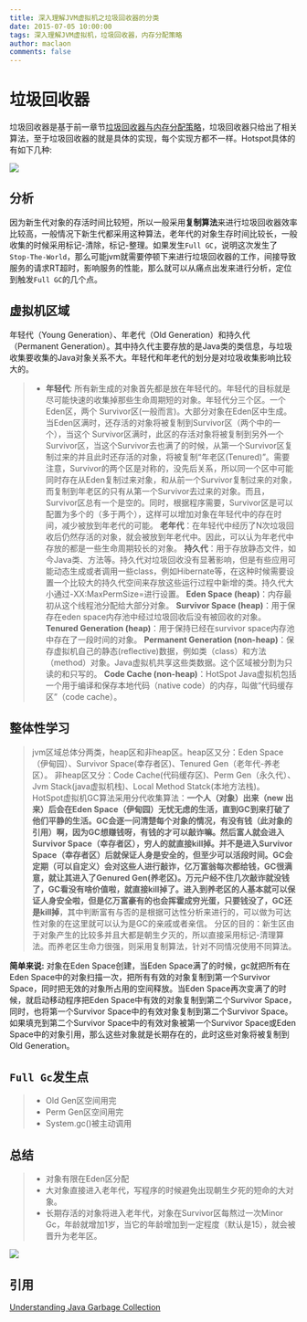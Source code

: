 ```yaml
---
title: 深入理解JVM虚拟机之垃圾回收器的分类
date: 2015-07-05 10:00:00
tags: 深入理解JVM虚拟机，垃圾回收器，内存分配策略
author: maclaon
comments: false
---
```

# 垃圾回收器
垃圾回收器是基于前一章节[垃圾回收器与内存分配策略](http://shieldme.cn/2015/07/05/understanding-the-jvm-of-gc-and-memory-allocation-strategy/)，垃圾回收器只给出了相关算法，至于垃圾回收器的就是具体的实现，每个实现方都不一样。Hotspot具体的有如下几种:

![](http://img.my.csdn.net/uploads/201210/03/1349278110_8410.jpg)

<!--more-->

## 分析
因为新生代对象的存活时间比较短，所以一般采用**复制算法**来进行垃圾回收器效率比较高，一般情况下新生代都采用这种算法，老年代的对象生存时间比较长，一般收集的时候采用标记-清除，标记-整理。如果发生`Full GC`，说明这次发生了`Stop-The-World`，那么可能jvm就需要停顿下来进行垃圾回收器的工作，间接导致服务的请求RT超时，影响服务的性能，那么就可以从痛点出发来进行分析，定位到触发`Full GC`的几个点。

## 虚拟机区域
年轻代（Young Generation）、年老代（Old Generation）和持久代（Permanent 
Generation）。其中持久代主要存放的是Java类的类信息，与垃圾收集要收集的Java对象关系不大。年轻代和年老代的划分是对垃圾收集影响比较大的。
> + **年轻代**: 所有新生成的对象首先都是放在年轻代的。年轻代的目标就是尽可能快速的收集掉那些生命周期短的对象。年轻代分三个区。一个Eden区，两个 Survivor区(一般而言)。大部分对象在Eden区中生成。当Eden区满时，还存活的对象将被复制到Survivor区（两个中的一个），当这个 Survivor区满时，此区的存活对象将被复制到另外一个Survivor区，当这个Survivor去也满了的时候，从第一个Survivor区复制过来的并且此时还存活的对象，将被复制“年老区(Tenured)”。需要注意，Survivor的两个区是对称的，没先后关系，所以同一个区中可能同时存在从Eden复制过来对象，和从前一个Survivor复制过来的对象，而复制到年老区的只有从第一个Survivor去过来的对象。而且，Survivor区总有一个是空的。同时，根据程序需要，Survivor区是可以配置为多个的（多于两个），这样可以增加对象在年轻代中的存在时间，减少被放到年老代的可能。
> **老年代**：在年轻代中经历了N次垃圾回收后仍然存活的对象，就会被放到年老代中。因此，可以认为年老代中存放的都是一些生命周期较长的对象。
> **持久代**：用于存放静态文件，如今Java类、方法等。持久代对垃圾回收没有显著影响，但是有些应用可能动态生成或者调用一些class，例如Hibernate等，在这种时候需要设置一个比较大的持久代空间来存放这些运行过程中新增的类。持久代大小通过-XX:MaxPermSize=<N>进行设置。
> **Eden Space (heap)**：内存最初从这个线程池分配给大部分对象。
> **Survivor Space (heap)**：用于保存在eden space内存池中经过垃圾回收后没有被回收的对象。
> **Tenured Generation (heap)**：用于保持已经在survivor space内存池中存在了一段时间的对象。
> **Permanent Generation (non-heap)**：保存虚拟机自己的静态(reflective)数据，例如类（class）和方法（method）对象。Java虚拟机共享这些类数据。这个区域被分割为只读的和只写的。
> **Code Cache (non-heap)**：HotSpot Java虚拟机包括一个用于编译和保存本地代码（native code）的内存，叫做“代码缓存区”（code cache）。

## 整体性学习
> jvm区域总体分两类，heap区和非heap区。heap区又分：Eden Space（伊甸园）、Survivor Space(幸存者区)、Tenured Gen（老年代-养老区）。 非heap区又分：Code Cache(代码缓存区)、Perm Gen（永久代）、Jvm Stack(java虚拟机栈)、Local Method Statck(本地方法栈)。
> HotSpot虚拟机GC算法采用分代收集算法：**一个人（对象）出来（new 出来）后会在Eden Space（伊甸园）无忧无虑的生活，直到GC到来打破了他们平静的生活。GC会逐一问清楚每个对象的情况，有没有钱（此对象的引用）啊，因为GC想赚钱呀，有钱的才可以敲诈嘛。然后富人就会进入Survivor Space（幸存者区），穷人的就直接kill掉。并不是进入Survivor Space（幸存者区）后就保证人身是安全的，但至少可以活段时间。GC会定期（可以自定义）会对这些人进行敲诈，亿万富翁每次都给钱，GC很满意，就让其进入了Genured Gen(养老区)。万元户经不住几次敲诈就没钱了，GC看没有啥价值啦，就直接kill掉了。进入到养老区的人基本就可以保证人身安全啦，但是亿万富豪有的也会挥霍成穷光蛋，只要钱没了，GC还是kill掉**，其中判断富有与否的是根据可达性分析来进行的，可以做为可达性对象的在这里就可以认为是GC的亲戚或者亲信。
> 分区的目的：新生区由于对象产生的比较多并且大都是朝生夕灭的，所以直接采用标记-清理算法。而养老区生命力很强，则采用复制算法，针对不同情况使用不同算法。

**简单来说:** 对象在Eden Space创建，当Eden Space满了的时候，gc就把所有在Eden Space中的对象扫描一次，把所有有效的对象复制到第一个Survivor Space，同时把无效的对象所占用的空间释放。当Eden Space再次变满了的时候，就启动移动程序把Eden Space中有效的对象复制到第二个Survivor Space，同时，也将第一个Survivor Space中的有效对象复制到第二个Survivor Space。如果填充到第二个Survivor Space中的有效对象被第一个Survivor Space或Eden Space中的对象引用，那么这些对象就是长期存在的，此时这些对象将被复制到Old Generation。

## `Full Gc`发生点
> + Old Gen区空间用完
> + Perm Gen区空间用完
> + System.gc()被主动调用

## 总结
> + 对象有限在Eden区分配
> + 大对象直接进入老年代，写程序的时候避免出现朝生夕死的短命的大对象。
> + 长期存活的对象将进入老年代，对象在Survivor区每熬过一次Minor Gc，年龄就增加1岁，当它的年龄增加到一定程度（默认是15），就会被晋升为老年区。

![](http://oh8mi0yav.bkt.clouddn.com/gc-implementation.png)


## 引用
[Understanding Java Garbage Collection](http://www.cubrid.org/blog/dev-platform/understanding-java-garbage-collection/)

